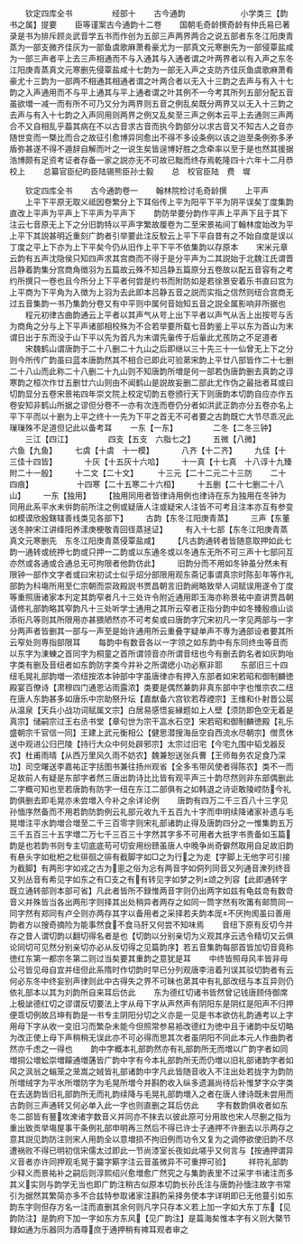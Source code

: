 <!-- { "loadSidebar": true } -->
　　钦定四库全书　　　　　经部十
　　古今通韵　　　　　　　小学类三【韵书之属】提要
　　臣等谨案古今通韵十二卷
　　国朝毛奇龄撰奇龄有仲氏易已著录是书为排斥顾炎武音学五书而作创为五部三声两界两合之说五部者东冬江阳庚青蒸为一部支微齐佳灰为一部鱼虞歌麻萧肴豪尤为一部真文元寒删先为一部侵覃盐咸为一部三声者平上去三声相通而不与入通其与入通者谓之叶两界者以有入声之东冬江阳庚青蒸真文元寒删先侵覃盐咸十七韵为一部无入声之支防齐佳灰鱼虞歌麻萧肴豪尤十三韵为一部两不相通其相通者谓之叶两合者以无入十三韵之去声与有入十七韵之入声通用而不与平上通其与平上通者谓之叶其例不一今考其所列五部分配五音虽欲増一减一而有所不可乃又分为两界则五音之例乱矣既分两界又以无入十三韵之去声与有入十七韵之入声同用则两界之例又乱矣至三声之例本云平上去通则三声两合不又自相乱乎葢其病在不以古音求古音而执今韵部分以求古音又不知古人之音亦随世变而一槩比而合之故征引愈博异同愈出不得不多设条例以该之迨至条例弥多矛盾弥甚遂不得不遁辞自解而叶之一说生矣皆逞博好胜之念牵率以至于是也然其援据浩博颇有足资考证者存备一家之説亦无不可故已黜而终存焉乾隆四十六年十二月恭校上
　　总纂官臣纪昀臣陆锡熊臣孙士毅
　　总　校官臣陆　费　墀

　　钦定四库全书
　　古今通韵卷一
　　翰林院检讨毛奇龄撰
　　上平声
　　上平下平原无取义祗因卷繁分上下耳俗传上平为阳平下平为阴平误矣丁度集韵直改上平声为平声上下平声为平声下
　　韵防举要分韵作平声上平声下且于其下注云七音原无上下之分旧韵特以平声字繁故厘卷为二至宋景祐间丁翰林度始改为平上平下其説甚明近重刻广韵者引举要此注反駮云上平下平自昔有之不始自度是误以丁度之平上下亦为上下平矣今仍从旧作上平下平不依集韵以存原本
　　宋米元章云韵有五声沈隐侯只知四声求其宫商而不得于是分平声为二其説始于北魏江氏谓晋吕静着韵集分宫商角徴羽为五篇故云殊不知吕静五篇原分五卷故以配五音容有之考约所撰只一卷也且今所分上下平者何尝是约书而附防如是若徐景安着乐书直曰宫为上平商为下平角为入徴为上羽为去此即本吕静五音之説而实指之信然则纽合宫商无过五音集韵一书乃集韵分卷又有中平则中属何音始知五音之説全属影响非所据也
　　程元初律古曲韵通云上平者以其声气从咢上出下平者以声气从舌上出按咢与舌为商角之分与上下平声诸部相校殊为不合若举要所载七音韵鉴上平以东为首山为末谓日出于东而没于山下平以先为首凡为末谓先軰传于后軰此尤孩防之不足道者
　　宋魏鹤山谓唐韵于二十八删二十九山之后即继以三十先三十一仙曾无上下之分则今所传广韵虽曰蓝本唐韵然其不相合已即此可验苐宋韵上平廿八部皆作二十七删二十八山而此称二十八删二十九山则不知唐韵所増是何一部若伪唐韵删去真韵之谆寒韵之桓次作廿五删廿六山则由不闻鹤山是説故妄删二部此尤作伪之最拙者耳或曰切韵显分五卷宋景祐四年崇文院上校定切韵五卷颁行天下则唐韵本切韵自应亦作五卷安知非鹤山所据之谬但分卷不一亦有次连而卷仍分者如洪武正韵亦分五卷亦名上平下平而以十删为上平之终十一先为下平之首无不可者要之古韵既亡大节尽乖况此璅璅殊不足道但记此以备考耳
　　一东【一东】　　　　　二冬【二冬三钟】
　　三江【四江】　　　　　四支【五支　六脂七之】
　　五微【八微】　　　　　六鱼【九鱼】
　　七虞【十虞　十一模】　　　　八齐【十二齐】
　　九佳【十三佳十四皆】　　　　十灰【十五灰十六哈】
　　十一真【十七真　十八谆十九臻　附二十一殷】
　　十二文【二十文】　　　十三元【二十二元二十三防
　　二十四痕】　　　　　　十四寒【二十五寒二十六桓】
　　十五删【二十七删二十八山】
　　一东【独用】
　　【独用同用者皆律诗用例也律诗在东为独用在冬钟为同用此系平水未倂韵前所注之例或疑唐人注或疑宋人注皆不可考且注本亦互有参变如模谟欣殷鎋辖善线类见各部下】
　　古韵【东冬江阳庚青蒸】
　　三声【东董送冬肿宋江讲绛阳养漾庚梗敬青回径蒸拯证】
　　有入十七部【东冬江阳庚青蒸真文元寒删先　东冬江阳庚青蒸侵覃盐咸】
　　【凡古韵通转者皆随意取押如此七韵一通转或统押七韵或只押一二韵或以东通冬或以冬通东无所不可三声十七部冋互亦然或各通或合通总无可拘限者他韵仿此】
　　旧韵分而不用如冬钟虽分然未有限钟一部作文字者或曰宋初试士似乎炤分部限用观东斋记事谓真宗时陈彭年等作礼部韵为科塲所用至仁宗朝而崇政殿説书贾昌朝言旧韵阙略致举人词赋误用遂令丁度等重照唐诸家本刋定其韵窄者凡十三处许令附近通用即玉海亦称景祐中直讲贾昌朝请修礼部韵略其窄韵凡十三处听学士通用之其所云窄者正指分韵中如冬臻殷痕山谈添衔凡等则其所限用亦甚猥陋然亦不可考矣或曰唐韵字冗宋初凡一字见两部与一字分两声者皆删其一部与一声至是始许通用所云重叠字疑单声不専为通部设者要其所云窄处则専指部限耳
　　每韵中有数音各以一字领之如东韵中有东同终虫等音而以东字为涷蝀之首同字为桐童之首所谓领音亦所谓音纽也今有删去韵名者如灰韵咍字类有删及音纽者如东韵防字类今并补之所谓缌小功必察非耶
　　东部旧三十四纽毛晃礼部韵増一浓纽按浓本钟部中字虽唐律亦有押入东部者如宋若昭和御制麟徳殿宴百僚诗【肃穆四门通恩沾雨露浓】类要是偶然兼韵非真东部中字也惟宗农二纽在唐人东韵甚多如唐乐中宗助祭升坛【嘉猷备六宫钦若荐禋宗】王维和仆射晋公扈从温泉【天兵小战功词赋属文宗】白居易感悟妄縁题如上人壁【须防即色空无着是真宗】储嗣宗过王右丞书堂【章句世为宗干嵓水石空】宋若昭和御制麟徳殿【礼乐盛朝宗千官信一同】王建上武元衡相公【健思潜搜海岳空自西流水尽朝宗】僧贯休送中观进公归巴陵【持行大众中何处辟邪宗】太宗过旧宅【今宅九围中韬戈器反农】杜甫雨晴【从西万里风久雨不妨农】魏兼恕送张兵曹【王师毎务农足食乃深功】司空曙送李嘉祐正字括图书兼往扬州观省【全多韦带风使者得陈农】类不一而足故前人有疑是东部字者然三唐出韵诗比比皆有观平声三十韵尽然则非东部偶删此二字概可知也至若唐韵有防字一纽在东江二部俱有之如韩退之诗讵敢陵崆防今礼韵俱删去即毛晃亦未尝増入今补之余详论例
　　唐韵有四万二千三百八十三字见孙愐序然备而不用若韵防韵例云礼部元收九千五百九十字而申明续降诸家补遗与毛晃増注平水韵増合増至二千三百零字则宋礼部诸韵止得及唐韵四分之一惟集韵五万三千五百三十五字増二万七千三百三十字然其字多不可用者大扺字书贵备如玉篇韵是也若韵书则专主切底底苟可切安用纷赜虽唐人中晚争尚奇僻然取用自足故旧韵有悬头字如枇杷之枇徘徊之徘有截脚字如□之为行之为走【字脚上无他字可引接为截脚】有两形字如戎之古为悤之俗为忩有两音字如侗列同音又列通音潨列终音又列丛音有希见字如东之有□支之有有转见字如梦之列颂之列容【此即通转字既立通转部则本部可省】凡此者皆所不録惟两音字则仍出两字如兹有龟兹竒有数竒音义并殊皆当各出两形字则择其出处稍异者两存之如同一筒字然有吹筩有邮筒同一同字然有郑同有卢仝则亦两存其字以备用者之采择若夫韵本厐不厌拘阂虽曰善用韵者方以搜奇摘险为能事然食不食马肝又何尝不知味焉
　　音纽下原有反切今并存之昔人谓切韵以翻切得名者是也【切韵以分别亲切为义观其序云选令精切又云俱论同切可见然分别亲切亦必从反切得之见篇韵序】若五音集韵每部首皆加切音竟称徳红东第一都宗冬第二则过当矣要其重韵之意犹是耳
　　中终皆照母风丰皆非母公弓皆见母自宜并纽但此系隋时作切韵时早已分列观唐李涪着刋误其驳切韵者有云何必东冬中终妄别声律则此中古得失之界不可昧也苐其中有礼部改纽与本互异则仍依礼部本以其为刘韵所自来耳后仿此
　　东为德红切诸书皆然曾记钱唐顾侍御席上极訿德红切之谬谓反切要法上字从母下字从声然声有阴阳东是阴红是阳声不归押便乖切例故吕坤有韵是一书专主阴阳分切之义亦是一见是书本欲仿礼韵通考以上字用母下字从收一变旧习而繁杂未能今但照常参易袛改德红为徳中且于诸韵中反切略为改正使上母下声稍稍无误此亦不可必得而思其次者虽阴阳不同此本元人作曲韵者然亦千虑之一得也
　　韵中字概本礼部韵然亦有礼部韵所无而増以广韵字者如同増挏公増蚣崇増饛通増蓪皆广韵中字有今本礼部韵所无而仍増以旧礼部诸韵字者如风之沨翁之螉笼之茏嵩之娀皆礼部诸韵中字凡此皆随音收入不注出处若拢字为韵防所増绒字为平水所増防字为毛晃所増今并斟酌收入纵多遗漏尚待后补惟梦字众字类在去送韵皆旧礼部韵所无而礼韵续降与毛晃礼部韵増入之者在唐人律诗既未尝用而古韵则三声通转又何必单入此一字也则直删之耳后仿此
　　字有数韵俱收者如东冬二部皆有蘴攻潨诸字数音义并同亦不抹去以彼此原可分用故也宋人尽删之指为重出致贡举塲屋事干条例礼部申明再三然后不得已许士子通押不许删去以示两存之意其説见韵防注则宋人用韵全以意増损不拘旧例而功令又复为之调停欲使旧韵不尽遭祸败不得已明初信宋儒太过即此一节尚漆室长夜如此嗟乎又何言与【按通押谓异义音者亦许同押观毛晃于籭字簛字注云音虽微异不可重押可验】
　　祥符礼部韵少释义而景祐补之嗣后则淳熙绍兴愈増愈广然究之与集韵表里不过采字书诸注而多其义实则与韵学无当也即广韵注稍古似原本切韵长孙氏注与唐韵孙愐注故字书常引为据然其繁简亦多不合兹特参取诸家注斟酌采择务使本字详明即已无他蔓引如东韵东字则但存方名一注而直删其余何则凡字只存本义若上加一字如大东丁东【见韵防注】是韵府下加一字如东方东风【见广韵注】是篇海矣惟本字有义则大槩节録如通为乐器同为酒尊庶于通押稍有禆耳观者审之
